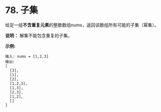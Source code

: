 # 78. 子集

给定一组**不含重复元素**的整数数组nums，返回该数组所有可能的子集（幂集）。

**说明：** 解集不能包含重复的子集。

**示例:**

```
输入: nums = [1,2,3]
输出:
[
  [3],
  [1],
  [2],
  [1,2,3],
  [1,3],
  [2,3],
  [1,2],
  []
]
```

